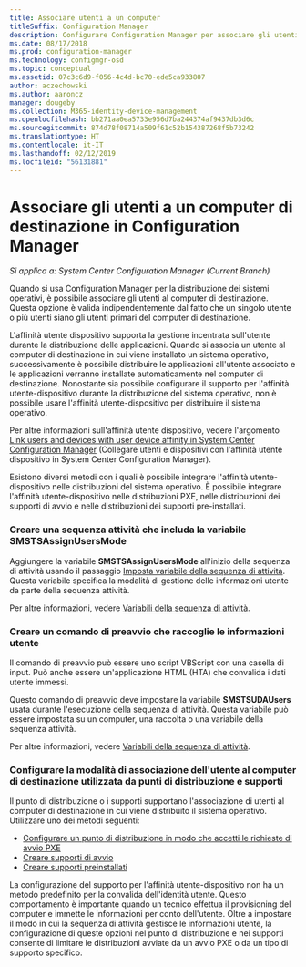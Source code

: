 ```yaml
---
title: Associare utenti a un computer
titleSuffix: Configuration Manager
description: Configurare Configuration Manager per associare gli utenti ai computer di destinazione quando si distribuiscono sistemi operativi.
ms.date: 08/17/2018
ms.prod: configuration-manager
ms.technology: configmgr-osd
ms.topic: conceptual
ms.assetid: 07c3c6d9-f056-4c4d-bc70-ede5ca933807
author: aczechowski
ms.author: aaroncz
manager: dougeby
ms.collection: M365-identity-device-management
ms.openlocfilehash: bb271aa0ea5733e956d7ba244374af9437db3d6c
ms.sourcegitcommit: 874d78f08714a509f61c52b154387268f5b73242
ms.translationtype: HT
ms.contentlocale: it-IT
ms.lasthandoff: 02/12/2019
ms.locfileid: "56131881"
---
```

# <a name="associate-users-with-a-destination-computer-in-configuration-manager"></a>Associare gli utenti a un computer di destinazione in Configuration Manager

*Si applica a: System Center Configuration Manager (Current Branch)*

 Quando si usa Configuration Manager per la distribuzione dei sistemi operativi, è possibile associare gli utenti al computer di destinazione. Questa opzione è valida indipendentemente dal fatto che un singolo utente o più utenti siano gli utenti primari del computer di destinazione.  

 L'affinità utente dispositivo supporta la gestione incentrata sull'utente durante la distribuzione delle applicazioni. Quando si associa un utente al computer di destinazione in cui viene installato un sistema operativo, successivamente è possibile distribuire le applicazioni all'utente associato e le applicazioni verranno installate automaticamente nel computer di destinazione. Nonostante sia possibile configurare il supporto per l'affinità utente-dispositivo durante la distribuzione del sistema operativo, non è possibile usare l'affinità utente-dispositivo per distribuire il sistema operativo.  

 Per altre informazioni sull'affinità utente dispositivo, vedere l'argomento [Link users and devices with user device affinity in System Center Configuration Manager](/sccm/apps/deploy-use/link-users-and-devices-with-user-device-affinity) (Collegare utenti e dispositivi con l'affinità utente dispositivo in System Center Configuration Manager).  

 Esistono diversi metodi con i quali è possibile integrare l'affinità utente-dispositivo nelle distribuzioni del sistema operativo. È possibile integrare l'affinità utente-dispositivo nelle distribuzioni PXE, nelle distribuzioni dei supporti di avvio e nelle distribuzioni dei supporti pre-installati.  


### <a name="create-a-task-sequence-that-includes-the-smstsassignusersmode-variable"></a>Creare una sequenza attività che includa la variabile **SMSTSAssignUsersMode**

 Aggiungere la variabile **SMSTSAssignUsersMode** all'inizio della sequenza di attività usando il passaggio [Imposta variabile della sequenza di attività](/sccm/osd/understand/task-sequence-steps#BKMK_SetTaskSequenceVariable). Questa variabile specifica la modalità di gestione delle informazioni utente da parte della sequenza attività.

 Per altre informazioni, vedere [Variabili della sequenza di attività](/sccm/osd/understand/task-sequence-variables#SMSTSAssignUsersMode).


### <a name="create-a-prestart-command-that-gathers-the-user-information"></a>Creare un comando di preavvio che raccoglie le informazioni utente

 Il comando di preavvio può essere uno script VBScript con una casella di input. Può anche essere un'applicazione HTML (HTA) che convalida i dati utente immessi. 

 Questo comando di preavvio deve impostare la variabile **SMSTSUDAUsers** usata durante l'esecuzione della sequenza di attività. Questa variabile può essere impostata su un computer, una raccolta o una variabile della sequenza attività.

 Per altre informazioni, vedere [Variabili della sequenza di attività](/sccm/osd/understand/task-sequence-variables#SMSTSUDAUsers).


### <a name="configure-how-distribution-points-and-media-associate-the-user-with-the-destination-computer"></a>Configurare la modalità di associazione dell'utente al computer di destinazione utilizzata da punti di distribuzione e supporti

 Il punto di distribuzione o i supporti supportano l'associazione di utenti al computer di destinazione in cui viene distribuito il sistema operativo. Utilizzare uno dei metodi seguenti: 

 - [Configurare un punto di distribuzione in modo che accetti le richieste di avvio PXE](/sccm/osd/get-started/prepare-site-system-roles-for-operating-system-deployments#BKMK_PXEDistributionPoint)  
 - [Creare supporti di avvio](/sccm/osd/deploy-use/create-bootable-media)  
 - [Creare supporti preinstallati](/sccm/osd/deploy-use/create-prestaged-media)  


 La configurazione del supporto per l'affinità utente-dispositivo non ha un metodo predefinito per la convalida dell'identità utente. Questo comportamento è importante quando un tecnico effettua il provisioning del computer e immette le informazioni per conto dell'utente. Oltre a impostare il modo in cui la sequenza di attività gestisce le informazioni utente, la configurazione di queste opzioni nel punto di distribuzione e nei supporti consente di limitare le distribuzioni avviate da un avvio PXE o da un tipo di supporto specifico.
